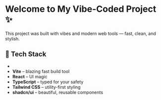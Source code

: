 # Welcome to My Vibe-Coded Project ✨

This project was built with vibes and modern web tools — fast, clean, and stylish.

## 🚀 Tech Stack


- 
- **Vite** – blazing fast build tool  
- **React** – UI magic  
- **TypeScript** – typed for your safety  
- **Tailwind CSS** – utility-first styling  
- **shadcn/ui** – beautiful, reusable components
